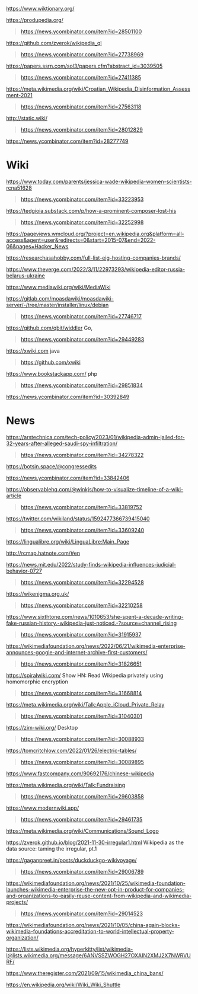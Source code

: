 https://www.wiktionary.org/

https://produpedia.org/
> https://news.ycombinator.com/item?id=28501100

https://github.com/zverok/wikipedia_ql
> https://news.ycombinator.com/item?id=27738969

https://papers.ssrn.com/sol3/papers.cfm?abstract_id=3039505
> https://news.ycombinator.com/item?id=27411385

https://meta.wikimedia.org/wiki/Croatian_Wikipedia_Disinformation_Assessment-2021
> https://news.ycombinator.com/item?id=27563118

http://static.wiki/
> https://news.ycombinator.com/item?id=28012829

https://news.ycombinator.com/item?id=28277749

# Wiki
https://www.today.com/parents/jessica-wade-wikipedia-women-scientists-rcna51628
> https://news.ycombinator.com/item?id=33223953

https://tedgioia.substack.com/p/how-a-prominent-composer-lost-his
> https://news.ycombinator.com/item?id=32252998

https://pageviews.wmcloud.org/?project=en.wikipedia.org&platform=all-access&agent=user&redirects=0&start=2015-07&end=2022-06&pages=Hacker_News

https://researchasahobby.com/full-list-eig-hosting-companies-brands/

https://www.theverge.com/2022/3/11/22973293/wikipedia-editor-russia-belarus-ukraine

https://www.mediawiki.org/wiki/MediaWiki

https://gitlab.com/moasdawiki/moasdawiki-server/-/tree/master/installer/linux/debian
> https://news.ycombinator.com/item?id=27746717

https://github.com/qbit/widdler Go, 
> https://news.ycombinator.com/item?id=29449283

https://xwiki.com java
> https://github.com/xwiki

https://www.bookstackapp.com/ php
> https://news.ycombinator.com/item?id=29851834

https://news.ycombinator.com/item?id=30392849

# News
https://arstechnica.com/tech-policy/2023/01/wikipedia-admin-jailed-for-32-years-after-alleged-saudi-spy-infiltration/
> https://news.ycombinator.com/item?id=34278322

https://botsin.space/@congressedits

https://news.ycombinator.com/item?id=33842406

https://observablehq.com/@winkjs/how-to-visualize-timeline-of-a-wiki-article
> https://news.ycombinator.com/item?id=33819752

https://twitter.com/wikiland/status/1592477366739415040
> https://news.ycombinator.com/item?id=33609240

https://lingualibre.org/wiki/LinguaLibre:Main_Page

http://rcmap.hatnote.com/#en

https://news.mit.edu/2022/study-finds-wikipedia-influences-judicial-behavior-0727
> https://news.ycombinator.com/item?id=32294528

https://wikenigma.org.uk/
> https://news.ycombinator.com/item?id=32210258

https://www.sixthtone.com/news/1010653/she-spent-a-decade-writing-fake-russian-history.-wikipedia-just-noticed.-?source=channel_rising
> https://news.ycombinator.com/item?id=31915937

https://wikimediafoundation.org/news/2022/06/21/wikimedia-enterprise-announces-google-and-internet-archive-first-customers/
> https://news.ycombinator.com/item?id=31826651

https://spiralwiki.com/ Show HN: Read Wikipedia privately using homomorphic encryption
> https://news.ycombinator.com/item?id=31668814

https://meta.wikimedia.org/wiki/Talk:Apple_iCloud_Private_Relay
> https://news.ycombinator.com/item?id=31040301

https://zim-wiki.org/ Desktop
> https://news.ycombinator.com/item?id=30088933

https://tomcritchlow.com/2022/01/26/electric-tables/
> https://news.ycombinator.com/item?id=30089895

https://www.fastcompany.com/90692176/chinese-wikipedia

https://meta.wikimedia.org/wiki/Talk:Fundraising
> https://news.ycombinator.com/item?id=29603858

https://www.modernwiki.app/
> https://news.ycombinator.com/item?id=29461735

https://meta.wikimedia.org/wiki/Communications/Sound_Logo

https://zverok.github.io/blog/2021-11-30-irregular1.html Wikipedia as the data source: taming the irregular, pt.1

https://gaganpreet.in/posts/duckduckgo-wikivoyage/
> https://news.ycombinator.com/item?id=29006789

https://wikimediafoundation.org/news/2021/10/25/wikimedia-foundation-launches-wikimedia-enterprise-the-new-opt-in-product-for-companies-and-organizations-to-easily-reuse-content-from-wikipedia-and-wikimedia-projects/
> https://news.ycombinator.com/item?id=29014523

https://wikimediafoundation.org/news/2021/10/05/china-again-blocks-wikimedia-foundations-accreditation-to-world-intellectual-property-organization/

https://lists.wikimedia.org/hyperkitty/list/wikimedia-l@lists.wikimedia.org/message/6ANVSSZWOGH27OXAIN2XMJ2X7NWRVURF/

https://www.theregister.com/2021/09/15/wikimedia_china_bans/

https://en.wikipedia.org/wiki/Wiki_Wiki_Shuttle